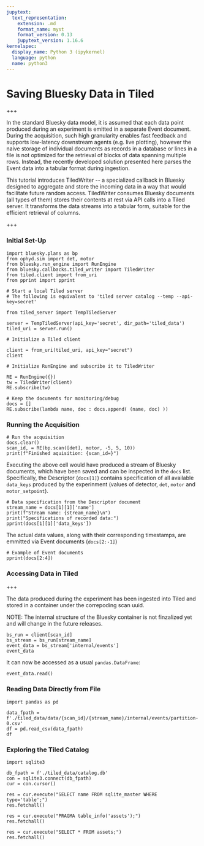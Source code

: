 ```yaml
---
jupytext:
  text_representation:
    extension: .md
    format_name: myst
    format_version: 0.13
    jupytext_version: 1.16.6
kernelspec:
  display_name: Python 3 (ipykernel)
  language: python
  name: python3
---
```


# Saving Bluesky Data in Tiled

+++

In the standard Bluesky data model, it is assumed that each data point produced during an experiment is emitted in a separate Event document. During the acquisition, such high granularity enables fast feedback and supports low-latency downstream agents (e.g. live plotting), however the naive storage of individual documents as records in a database or lines in a file is not optimized for the retrieval of blocks of data spanning multiple rows. Instead, the recently developed solution presented here parses the Event data into a tabular format during ingestion.

This tutorial introduces TiledWriter -- a specialized callback in Bluesky designed to aggregate and store the incoming data in a way that would facilitate future random access. TiledWriter consumes Bluesky documents (all types of them) stores their contents at rest via API calls into a Tiled server. It transforms the data streams into a tabular form, suitable for the efficient retrieval of columns.

+++

### Initial Set-Up

```{code-cell} ipython3
import bluesky.plans as bp
from ophyd.sim import det, motor
from bluesky.run_engine import RunEngine
from bluesky.callbacks.tiled_writer import TiledWriter
from tiled.client import from_uri
from pprint import pprint
```

```{code-cell} ipython3
# Start a local Tiled server
# The following is equivalent to 'tiled server catalog --temp --api-key=secret'

from tiled_server import TempTiledServer

server = TempTiledServer(api_key='secret', dir_path='tiled_data')
tiled_uri = server.run()
```

```{code-cell} ipython3
# Initialize a Tiled client

client = from_uri(tiled_uri, api_key="secret")
client
```

```{code-cell} ipython3
# Initialize RunEngine and subscribe it to TiledWriter

RE = RunEngine({})
tw = TiledWriter(client)
RE.subscribe(tw)

# Keep the documents for monitoring/debug
docs = []
RE.subscribe(lambda name, doc : docs.append( (name, doc) ))
```

### Running the Acquisition

```{code-cell} ipython3
# Run the acquisition
docs.clear()
scan_id, = RE(bp.scan([det], motor, -5, 5, 10))
print(f"Finished aquisition: {scan_id=}")
```

Executing the above cell would have produced a stream of Bluesky documents, which have been saved and can be inspected in the `docs` list. Specifically, the Descriptor (`docs[1]`) contains specification of all available `data_keys` produced by the experinment (values of detector, `det`, `motor` and `motor_setpoint`).

```{code-cell} ipython3
# Data specification from the Descriptor document
stream_name = docs[1][1]['name']
print(f"Stream name: {stream_name}\n")
print("Specifications of recorded data:")
pprint(docs[1][1]['data_keys'])
```

The actual data values, along with their corresponding timestamps, are emmitted via Event documents (`docs[2:-1]`)

```{code-cell} ipython3
# Example of Event documents
pprint(docs[2:4])
```

### Accessing Data in Tiled

+++

The data produced during the experiment has been ingested into Tiled and stored in a container under the correpoding scan uuid.

NOTE: The internal structure of the Bluesky container is not finzalized yet and will change in the future releases.

```{code-cell} ipython3
bs_run = client[scan_id]
bs_stream = bs_run[stream_name]
event_data = bs_stream['internal/events']
event_data
```

It can now be accessed as a usual `pandas.DataFrame`:

```{code-cell} ipython3
event_data.read()
```

### Reading Data Directly from File

```{code-cell} ipython3
import pandas as pd

data_fpath = f'./tiled_data/data/{scan_id}/{stream_name}/internal/events/partition-0.csv'
df = pd.read_csv(data_fpath)
df
```

### Exploring the Tiled Catalog

```{code-cell} ipython3
import sqlite3

db_fpath = f'./tiled_data/catalog.db'
con = sqlite3.connect(db_fpath)
cur = con.cursor()
```

```{code-cell} ipython3
res = cur.execute("SELECT name FROM sqlite_master WHERE type='table';")
res.fetchall()
```

```{code-cell} ipython3
res = cur.execute("PRAGMA table_info('assets');")
res.fetchall()
```

```{code-cell} ipython3
res = cur.execute("SELECT * FROM assets;")
res.fetchall()
```

```{code-cell} ipython3

```

```{code-cell} ipython3

```
